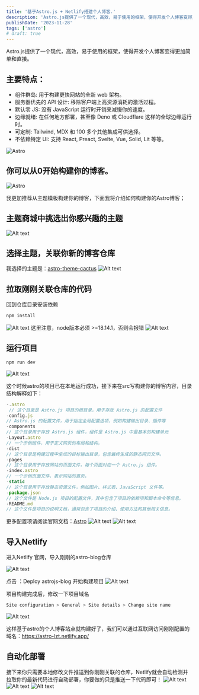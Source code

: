 ```yaml
---
title: '基于Astro.js + Netlify搭建个人博客.'
description: 'Astro.js提供了一个现代，高效，易于使用的框架，使得开发个人博客变得更加简单和直接'
publishDate: '2023-11-28'
tags: ['astro']
# draft: true
---
```


Astro.js提供了一个现代，高效，易于使用的框架，使得开发个人博客变得更加简单和直接。

## 主要特点：

-   组件群岛: 用于构建更快网站的全新 web 架构。
-   服务器优先的 API 设计: 移除客户端上高资源消耗的激活过程。
-   默认零 JS: 没有 JavaScript 运行时开销来减慢你的速度。
-   边缘就绪: 在任何地方部署，甚至像 Deno 或 Cloudflare 这样的全球边缘运行时。
-   可定制: Tailwind, MDX 和 100 多个其他集成可供选择。
-   不依赖特定 UI: 支持 React, Preact, Svelte, Vue, Solid, Lit 等等。

![Astro](https://storage.googleapis.com/papyrus_images/d7c2def7e919da60c45eaa3ae0db45b7.png)

## 你可以从0开始构建你的博客。

![Astro](https://paragraph.xyz/_next/image?url=https%3A%2F%2Fstorage.googleapis.com%2Fpapyrus_images%2Fb399a628d073d344f20d5742722e94dc.png&w=828&q=75)

我更加推荐从主题模板构建你的博客，下面我将介绍如何构建你的Astro博客；

## 主题商城中挑选出你感兴趣的主题

![Alt text](https://paragraph.xyz/_next/image?url=https%3A%2F%2Fstorage.googleapis.com%2Fpapyrus_images%2F69fc2f669aad18a600c93ecde4564eed.png&w=828&q=75)

## 选择主题，关联你新的博客仓库

我选择的主题是：[astro-theme-cactus](https://github.com/chrismwilliams/astro-theme-cactus#demo-%F0%9F%92%BB)
![Alt text](https://storage.googleapis.com/papyrus_images/f7c4700fb3b763876dea583a694133c5.png)

## 拉取刚刚关联仓库的代码

回到仓库目录安装依赖

```js
npm install
```

![Alt text](https://storage.googleapis.com/papyrus_images/f2fb6069ab1d43723e9bcb968b233b65.png)
这里注意，node版本必须 >=18.14.1，否则会报错
![Alt text](https://paragraph.xyz/_next/image?url=https%3A%2F%2Fstorage.googleapis.com%2Fpapyrus_images%2Fd1b05e425e370382da43d3de0e3938dd.png&w=828&q=75)

## 运行项目

```js
npm run dev
```

![Alt text](https://paragraph.xyz/_next/image?url=https%3A%2F%2Fstorage.googleapis.com%2Fpapyrus_images%2F721f8269569972363ae25d2bbc50869e.png&w=828&q=75)

这个时候astro的项目已在本地运行成功，接下来在src写构建你的博客内容，目录结构解释如下：

```js
-.astro
 // 这个目录是 Astro.js 项目的根目录，用于存放 Astro.js 的配置文件
-config.js
// Astro.js 的配置文件，用于指定全局配置选项，例如构建输出目录、插件等
-components
// 这个目录用于存放 Astro.js 组件，组件是 Astro.js 中最基本的构建单元
-Layout.astro
// 一个示例组件，用于定义网页的布局和结构。
-dist
// 这个目录是构建过程中生成的目标输出目录，包含最终生成的静态网页文件。
-pages
// 这个目录用于存放网站的页面文件，每个页面对应一个 Astro.js 组件。
-index.astro
// 一个示例页面文件，表示网站的首页。
-static
// 这个目录用于存放静态资源文件，例如图片、样式表、JavaScript 文件等。
-package.json
// 这个文件是 Node.js 项目的配置文件，其中包含了项目的依赖项和脚本命令等信息。
-README.md
// 这个文件是项目的说明文档，通常包含了项目的介绍、使用方法和其他相关信息。

```

更多配置项请阅读官网文档：[Astro](https://docs.astro.build/zh-cn/getting-started/)
![Alt text](https://paragraph.xyz/_next/image?url=https%3A%2F%2Fstorage.googleapis.com%2Fpapyrus_images%2Fa048f8c214f6cd9c676e63c5c6375dac.png&w=828&q=75)
![Alt text](https://paragraph.xyz/_next/image?url=https%3A%2F%2Fstorage.googleapis.com%2Fpapyrus_images%2F3f5547abc502915b2256584aeccb561e.png&w=828&q=75)

## 导入Netlify

进入Netlify 官网，导入刚刚的astro-blog仓库

![Alt text](https://storage.googleapis.com/papyrus_images/d110971508f39b7bfc49b68afd3a2530.png)

点击 ：Deploy astrojs-blog 开始构建项目
![Alt text](https://storage.googleapis.com/papyrus_images/a8684f9088b8e61783b4193609c88a19.png)

项目构建完成后，修改一下项目域名

```js
Site configuration > General > Site details > Change site name
```

![Alt text](https://paragraph.xyz/_next/image?url=https%3A%2F%2Fstorage.googleapis.com%2Fpapyrus_images%2F67d536258558c128d62052d03bb376ff.png&w=828&q=75)

这样基于astro的个人博客站点就构建好了，我们可以通过互联网访问刚刚配置的域名：https://astro-lzt.netlify.app/

## 自动化部署

接下来你只需要本地修改文件推送到你刚刚关联的仓库，Netlify就会自动检测并拉取你的最新代码进行自动部署，你要做的只是推送一下代码即可！
![Alt text](https://storage.googleapis.com/papyrus_images/27468ade99e05be73396a5093d90b81e.png)
![Alt text](https://storage.googleapis.com/papyrus_images/73d1a944788b4db9049a2d566fcc478e.png)
![Alt text](https://storage.googleapis.com/papyrus_images/3a40e22d8085b59d73251591e1b99da3.png)
